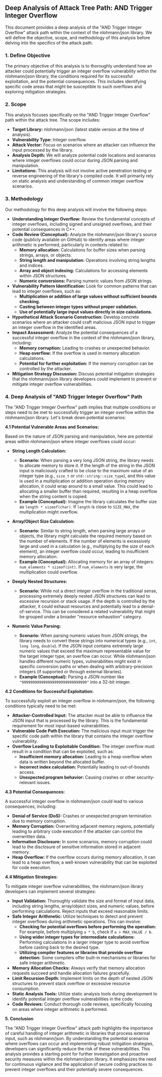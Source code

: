 ## Deep Analysis of Attack Tree Path: AND Trigger Integer Overflow

This document provides a deep analysis of the "AND Trigger Integer Overflow" attack path within the context of the nlohmann/json library. We will define the objective, scope, and methodology of this analysis before delving into the specifics of the attack path.

### 1. Define Objective

The primary objective of this analysis is to thoroughly understand how an attacker could potentially trigger an integer overflow vulnerability within the nlohmann/json library, the conditions required for its successful exploitation, and the potential consequences. This includes identifying specific code areas that might be susceptible to such overflows and exploring mitigation strategies.

### 2. Scope

This analysis focuses specifically on the "AND Trigger Integer Overflow" path within the attack tree. The scope includes:

* **Target Library:** nlohmann/json (latest stable version at the time of analysis).
* **Vulnerability Type:** Integer overflow.
* **Attack Vector:**  Focus on scenarios where an attacker can influence the input processed by the library.
* **Analysis Depth:**  We will analyze potential code locations and scenarios where integer overflows could occur during JSON parsing and manipulation.
* **Limitations:** This analysis will not involve active penetration testing or reverse engineering of the library's compiled code. It will primarily rely on static analysis and understanding of common integer overflow scenarios.

### 3. Methodology

Our methodology for this deep analysis will involve the following steps:

* **Understanding Integer Overflow:**  Review the fundamental concepts of integer overflows, including signed and unsigned overflows, and their potential consequences in C++.
* **Code Review (Conceptual):**  Analyze the nlohmann/json library's source code (publicly available on GitHub) to identify areas where integer arithmetic is performed, particularly in contexts related to:
    * **Memory allocation:**  Calculations for buffer sizes when parsing strings, arrays, or objects.
    * **String length and manipulation:** Operations involving string lengths and indices.
    * **Array and object indexing:** Calculations for accessing elements within JSON structures.
    * **Numeric conversions:**  Parsing numeric values from JSON strings.
* **Vulnerability Pattern Identification:**  Look for common patterns that can lead to integer overflows, such as:
    * **Multiplication or addition of large values without sufficient bounds checking.**
    * **Casting between integer types without proper validation.**
    * **Use of potentially large input values directly in size calculations.**
* **Hypothetical Attack Scenario Construction:**  Develop concrete scenarios where an attacker could craft malicious JSON input to trigger an integer overflow in the identified areas.
* **Impact Assessment:**  Analyze the potential consequences of a successful integer overflow in the context of the nlohmann/json library, including:
    * **Memory corruption:** Leading to crashes or unexpected behavior.
    * **Heap overflow:** If the overflow is used in memory allocation calculations.
    * **Potential for further exploitation:**  If the memory corruption can be controlled by the attacker.
* **Mitigation Strategy Discussion:**  Discuss potential mitigation strategies that the nlohmann/json library developers could implement to prevent or mitigate integer overflow vulnerabilities.

### 4. Deep Analysis of "AND Trigger Integer Overflow" Path

The "AND Trigger Integer Overflow" path implies that multiple conditions or steps need to be met to successfully trigger an integer overflow within the nlohmann/json library. Let's break down potential scenarios:

**4.1 Potential Vulnerable Areas and Scenarios:**

Based on the nature of JSON parsing and manipulation, here are potential areas within nlohmann/json where integer overflows could occur:

* **String Length Calculation:**
    * **Scenario:** When parsing a very long JSON string, the library needs to allocate memory to store it. If the length of the string in the JSON input is maliciously crafted to be close to the maximum value of an integer type (e.g., `size_t` or `std::string::size_type`), and this value is used in a multiplication or addition operation during memory allocation, it could wrap around to a small value. This could lead to allocating a smaller buffer than required, resulting in a heap overflow when the string content is copied.
    * **Example (Conceptual):** Imagine the library calculates the buffer size as `length * sizeof(char)`. If `length` is close to `SIZE_MAX`, the multiplication might overflow.

* **Array/Object Size Calculation:**
    * **Scenario:** Similar to string length, when parsing large arrays or objects, the library might calculate the required memory based on the number of elements. If the number of elements is excessively large and used in a calculation (e.g., multiplying by the size of each element), an integer overflow could occur, leading to insufficient memory allocation.
    * **Example (Conceptual):**  Allocating memory for an array of integers: `num_elements * sizeof(int)`. If `num_elements` is very large, the multiplication could overflow.

* **Deeply Nested Structures:**
    * **Scenario:** While not a direct integer overflow in the traditional sense, processing extremely deeply nested JSON structures can lead to excessive recursion or stack usage. If the depth is controlled by the attacker, it could exhaust resources and potentially lead to a denial-of-service. This can be considered a related vulnerability that might be grouped under a broader "resource exhaustion" category.

* **Numeric Value Parsing:**
    * **Scenario:** When parsing numeric values from JSON strings, the library needs to convert these strings into numerical types (e.g., `int`, `long long`, `double`). If the JSON input contains extremely large numeric values that exceed the maximum representable value for the target integer type, an overflow can occur. While nlohmann/json handles different numeric types, vulnerabilities might exist in specific conversion paths or when dealing with arbitrary-precision integers (if supported or through external libraries).
    * **Example (Conceptual):** Parsing a JSON number like `"999999999999999999999999999999"` into a 32-bit integer.

**4.2 Conditions for Successful Exploitation:**

To successfully exploit an integer overflow in nlohmann/json, the following conditions typically need to be met:

* **Attacker-Controlled Input:** The attacker must be able to influence the JSON input that is processed by the library. This is the fundamental requirement for most input-based vulnerabilities.
* **Vulnerable Code Path Execution:** The malicious input must trigger the specific code path within the library that contains the integer overflow vulnerability.
* **Overflow Leading to Exploitable Condition:** The integer overflow must result in a condition that can be exploited, such as:
    * **Insufficient memory allocation:** Leading to a heap overflow when data is written beyond the allocated buffer.
    * **Incorrect index calculation:** Potentially leading to out-of-bounds access.
    * **Unexpected program behavior:** Causing crashes or other security-relevant issues.

**4.3 Potential Consequences:**

A successful integer overflow in nlohmann/json could lead to various consequences, including:

* **Denial of Service (DoS):**  Crashes or unexpected program termination due to memory corruption.
* **Memory Corruption:** Overwriting adjacent memory regions, potentially leading to arbitrary code execution if the attacker can control the overwritten data.
* **Information Disclosure:** In some scenarios, memory corruption could lead to the disclosure of sensitive information stored in adjacent memory.
* **Heap Overflow:** If the overflow occurs during memory allocation, it can lead to a heap overflow, a well-known vulnerability that can be exploited for code execution.

**4.4 Mitigation Strategies:**

To mitigate integer overflow vulnerabilities, the nlohmann/json library developers can implement several strategies:

* **Input Validation:**  Thoroughly validate the size and format of input data, including string lengths, array/object sizes, and numeric values, before performing calculations. Reject inputs that exceed reasonable limits.
* **Safe Integer Arithmetic:** Utilize techniques to detect and prevent integer overflows during arithmetic operations. This can involve:
    * **Checking for potential overflows before performing the operation:** For example, before multiplying `a * b`, check if `a > MAX_VALUE / b`.
    * **Using wider integer types for intermediate calculations:** Performing calculations in a larger integer type to avoid overflow before casting back to the desired type.
    * **Utilizing compiler features or libraries that provide overflow detection:** Some compilers offer built-in mechanisms or libraries for safe integer arithmetic.
* **Memory Allocation Checks:** Always verify that memory allocation requests succeed and handle allocation failures gracefully.
* **Limit Recursion Depth:**  Implement limits on the depth of nested JSON structures to prevent stack overflow or excessive resource consumption.
* **Static Analysis Tools:** Utilize static analysis tools during development to identify potential integer overflow vulnerabilities in the code.
* **Code Reviews:** Conduct thorough code reviews, specifically focusing on areas where integer arithmetic is performed.

**5. Conclusion**

The "AND Trigger Integer Overflow" attack path highlights the importance of careful handling of integer arithmetic in libraries that process external input, such as nlohmann/json. By understanding the potential scenarios where overflows can occur and implementing robust mitigation strategies, developers can significantly reduce the risk of these vulnerabilities. This analysis provides a starting point for further investigation and proactive security measures within the nlohmann/json library. It emphasizes the need for continuous vigilance and the application of secure coding practices to prevent integer overflows and their potentially severe consequences.